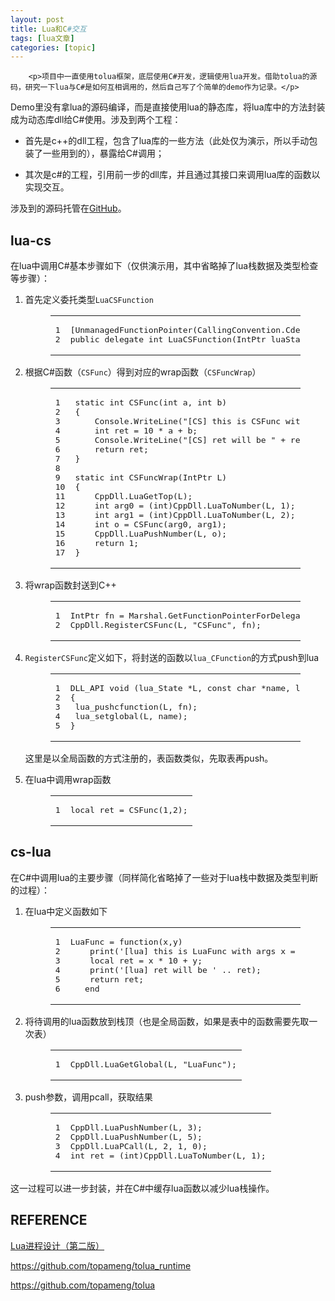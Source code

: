 ```yaml
---
layout: post
title: Lua和C#交互 
tags: [lua文章]
categories: [topic]
---
```



      
      

      
        <p>项目中一直使用tolua框架，底层使用C#开发，逻辑使用lua开发。借助tolua的源码，研究一下lua与C#是如何互相调用的，然后自己写了个简单的demo作为记录。</p>

<p>Demo里没有拿lua的源码编译，而是直接使用lua的静态库，将lua库中的方法封装成为动态库dll给C#使用。涉及到两个工程：</p>
<ul>
<li><p>首先是c++的dll工程，包含了lua库的一些方法（此处仅为演示，所以手动包装了一些用到的），暴露给C#调用；</p>
</li>
<li><p>其次是c#的工程，引用前一步的dll库，并且通过其接口来调用lua库的函数以实现交互。</p>
</li>
</ul>
<p>涉及到的源码托管在<a href="https://github.com/aillieo/lua-cpp-cs-interaction" target="_blank" rel="noopener noreferrer">GitHub</a>。</p>
<h2 id="lua-cs"><a href="https://aillieo.cn/#lua-cs" class="headerlink" title="lua-cs"></a>lua-cs</h2><p>在lua中调用C#基本步骤如下（仅供演示用，其中省略掉了lua栈数据及类型检查等步骤）：</p>
<ol>
<li><p>首先定义委托类型<code>LuaCSFunction</code></p>
<figure class="highlight plain"><table><tr><td class="gutter"><pre><span class="line">1</span><br><span class="line">2</span><br></pre></td><td class="code"><pre><span class="line">[UnmanagedFunctionPointer(CallingConvention.Cdecl)]</span><br><span class="line">public delegate int LuaCSFunction(IntPtr luaState);</span><br></pre></td></tr></table></figure>
</li>
<li><p>根据C#函数（<code>CSFunc</code>）得到对应的wrap函数（<code>CSFuncWrap</code>）</p>
<figure class="highlight plain"><table><tr><td class="gutter"><pre><span class="line">1</span><br><span class="line">2</span><br><span class="line">3</span><br><span class="line">4</span><br><span class="line">5</span><br><span class="line">6</span><br><span class="line">7</span><br><span class="line">8</span><br><span class="line">9</span><br><span class="line">10</span><br><span class="line">11</span><br><span class="line">12</span><br><span class="line">13</span><br><span class="line">14</span><br><span class="line">15</span><br><span class="line">16</span><br><span class="line">17</span><br></pre></td><td class="code"><pre><span class="line">static int CSFunc(int a, int b)</span><br><span class="line">{</span><br><span class="line">    Console.WriteLine("[CS] this is CSFunc with args a = " + a + " and b = " + b);</span><br><span class="line">    int ret = 10 * a + b;</span><br><span class="line">    Console.WriteLine("[CS] ret will be " + ret);</span><br><span class="line">    return ret;</span><br><span class="line">}</span><br><span class="line"></span><br><span class="line">static int CSFuncWrap(IntPtr L)</span><br><span class="line">{</span><br><span class="line">    CppDll.LuaGetTop(L);</span><br><span class="line">    int arg0 = (int)CppDll.LuaToNumber(L, 1);</span><br><span class="line">    int arg1 = (int)CppDll.LuaToNumber(L, 2);</span><br><span class="line">    int o = CSFunc(arg0, arg1);</span><br><span class="line">    CppDll.LuaPushNumber(L, o);</span><br><span class="line">    return 1;</span><br><span class="line">}</span><br></pre></td></tr></table></figure>
</li>
<li><p>将wrap函数封送到C++</p>
<figure class="highlight plain"><table><tr><td class="gutter"><pre><span class="line">1</span><br><span class="line">2</span><br></pre></td><td class="code"><pre><span class="line">IntPtr fn = Marshal.GetFunctionPointerForDelegate((LuaCSFunction)   (CSFuncWrap));</span><br><span class="line">CppDll.RegisterCSFunc(L, "CSFunc", fn);</span><br></pre></td></tr></table></figure>
</li>
<li><p><code>RegisterCSFunc</code>定义如下，将封送的函数以<code>lua_CFunction</code>的方式push到lua</p>
<figure class="highlight c++"><table><tr><td class="gutter"><pre><span class="line">1</span><br><span class="line">2</span><br><span class="line">3</span><br><span class="line">4</span><br><span class="line">5</span><br></pre></td><td class="code"><pre><span class="line"><span class="function">DLL_API <span class="keyword">void</span> <span class="params">(lua_State *L, <span class="keyword">const</span> <span class="keyword">char</span> *name, lua_CFunction fn)</span></span></span><br><span class="line"><span class="function"></span>{</span><br><span class="line">	lua_pushcfunction(L, fn);</span><br><span class="line">	lua_setglobal(L, name);</span><br><span class="line">}</span><br></pre></td></tr></table></figure>
<p>这里是以全局函数的方式注册的，表函数类似，先取表再push。</p>
</li>
<li><p>在lua中调用wrap函数</p>
<figure class="highlight lua"><table><tr><td class="gutter"><pre><span class="line">1</span><br></pre></td><td class="code"><pre><span class="line"><span class="keyword">local</span> ret = CSFunc(<span class="number">1</span>,<span class="number">2</span>);</span><br></pre></td></tr></table></figure>
</li>
</ol>
<h2 id="cs-lua"><a href="https://aillieo.cn/#cs-lua" class="headerlink" title="cs-lua"></a>cs-lua</h2><p>在C#中调用lua的主要步骤（同样简化省略掉了一些对于lua栈中数据及类型判断的过程）：</p>
<ol>
<li><p>在lua中定义函数如下</p>
<figure class="highlight lua"><table><tr><td class="gutter"><pre><span class="line">1</span><br><span class="line">2</span><br><span class="line">3</span><br><span class="line">4</span><br><span class="line">5</span><br><span class="line">6</span><br></pre></td><td class="code"><pre><span class="line">LuaFunc = <span class="function"><span class="keyword">function</span><span class="params">(x,y)</span></span> </span><br><span class="line">    <span class="built_in">print</span>(<span class="string">'[lua] this is LuaFunc with args x = '</span> .. x .. <span class="string">' and y = '</span> .. y); </span><br><span class="line">    <span class="keyword">local</span> ret = x * <span class="number">10</span> + y; </span><br><span class="line">    <span class="built_in">print</span>(<span class="string">'[lua] ret will be '</span> .. ret);</span><br><span class="line">    <span class="keyword">return</span> ret;    </span><br><span class="line">   <span class="keyword">end</span></span><br></pre></td></tr></table></figure>
</li>
<li><p>将待调用的lua函数放到栈顶（也是全局函数，如果是表中的函数需要先取一次表）</p>
<figure class="highlight plain"><table><tr><td class="gutter"><pre><span class="line">1</span><br></pre></td><td class="code"><pre><span class="line">CppDll.LuaGetGlobal(L, "LuaFunc");</span><br></pre></td></tr></table></figure>
</li>
<li><p>push参数，调用pcall，获取结果</p>
<figure class="highlight plain"><table><tr><td class="gutter"><pre><span class="line">1</span><br><span class="line">2</span><br><span class="line">3</span><br><span class="line">4</span><br></pre></td><td class="code"><pre><span class="line">CppDll.LuaPushNumber(L, 3);</span><br><span class="line">CppDll.LuaPushNumber(L, 5);</span><br><span class="line">CppDll.LuaPCall(L, 2, 1, 0);</span><br><span class="line">int ret = (int)CppDll.LuaToNumber(L, 1);</span><br></pre></td></tr></table></figure>
</li>
</ol>
<p>这一过程可以进一步封装，并在C#中缓存lua函数以减少lua栈操作。</p>
<h2 id="REFERENCE"><a href="https://aillieo.cn/#REFERENCE" class="headerlink" title="REFERENCE"></a>REFERENCE</h2><p><a href="https://book.douban.com/subject/3076942/" target="_blank" rel="noopener noreferrer">Lua进程设计（第二版）</a></p>
<p><a href="https://github.com/topameng/tolua_runtime" target="_blank" rel="noopener noreferrer">https://github.com/topameng/tolua_runtime</a></p>
<p><a href="https://github.com/topameng/tolua" target="_blank" rel="noopener noreferrer">https://github.com/topameng/tolua</a></p>